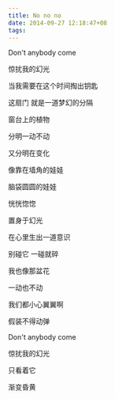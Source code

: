 ```yaml
---
title: No no no
date: 2014-09-27 12:18:47+08
tags:
---
```


Don't anybody come

惊扰我的幻光

<!-- more -->

当我需要在这个时间掏出钥匙

这扇门 就是一道梦幻的分隔


窗台上的植物 

分明一动不动

又分明在变化

像靠在墙角的娃娃

脑袋圆圆的娃娃

恍恍惚惚

置身于幻光

在心里生出一道意识

别碰它 一碰就碎

我也像那盆花

一动也不动

我们都小心翼翼啊

假装不得动弹


Don't anybody come

惊扰我的幻光

只看着它

渐变昏黄

